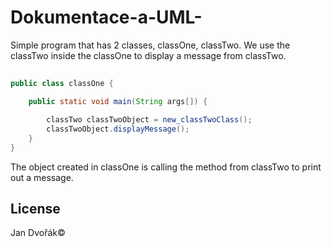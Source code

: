 # Dokumentace-a-UML-


Simple program that has 2 classes, classOne, classTwo. We use the classTwo inside the classOne to display a message from classTwo.


## 

```java
public class classOne {

    public static void main(String args[]) {

        classTwo classTwoObject = new_classTwoClass();
        classTwoObject.displayMessage();
    }
}
```
The object created in classOne is calling the method from classTwo to print out a message.

## License
Jan Dvořák©
